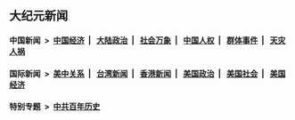 ## 大纪元新闻

#### 中国新闻 &nbsp;>&nbsp; [中国经济](indexes/ncid283/README.md?02120845) &nbsp;| &nbsp; [大陆政治](indexes/ncid277/README.md?02120845) &nbsp;| &nbsp; [社会万象](indexes/ncid282/README.md?02120845) &nbsp;| &nbsp; [中国人权](indexes/ncid278/README.md?02120845) &nbsp;| &nbsp; [群体事件](indexes/ncid279/README.md?02120845) &nbsp;| &nbsp; [天灾人祸](indexes/ncid280/README.md?02120845)

#### 国际新闻 &nbsp;>&nbsp; [美中关系](indexes/nf1412576/README.md?02120845) &nbsp;| &nbsp; [台湾新闻](indexes/ncid1349361/README.md?02120845) &nbsp;| &nbsp; [香港新闻](indexes/ncid1349362/README.md?02120845) &nbsp;| &nbsp; [美国政治](indexes/ncid1078159/README.md?02120845) &nbsp;| &nbsp; [美国社会](indexes/ncid1078160/README.md?02120845) &nbsp;| &nbsp; [美国经济](indexes/ncid1078158/README.md?02120845)

#### 特别专题 &nbsp;>&nbsp; [中共百年历史](https://github.com/epoch-news/epoch-special/blob/master/README.md?02120845)  
